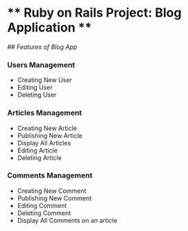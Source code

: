 # ** Ruby on Rails Project: Blog Application **

_## Features of Blog App_

### Users Management
- Creating New User
- Editing User
- Deleting User


### Articles Management
- Creating New Article
- Publishing New Article
- Display All Articles
- Editing Article
- Deleting Article

### Comments Management
- Creating New Comment
- Publishing New Comment
- Editing Comment
- Deleting Comment
- Display All Comments on an article
